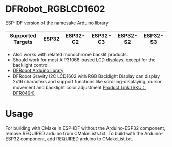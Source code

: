 # DFRobot_RGBLCD1602
ESP-IDF version of the namesake Arduino library

| Supported Targets | ESP32 | ESP32-C2 | ESP32-C3 | ESP32-S2 | ESP32-S3 |
| ----------------- | ----- | -------- | -------- | -------- | -------- |

- Also works with related monochrome backlit products.
- Should work for most AiP31068-based LCD displays, except for the backlight control.
- [DFRobot Arduino library](https://github.com/DFRobot/DFRobot_RGBLCD1602)
- DFRobot Gravity I2C LCD1602 with RGB Backlight Display can display 2x16 characters and support functions like scrolling-displaying, cursor movement and backlight color adjustment [Product Link (SKU：DFR0464)](https://www.dfrobot.com/product-1609.html)

# Usage
For building with CMake in ESP-IDF without the Arduino-ESP32 component, remove REQUIRED arduino from CMakeLists.txt. To build with the Arduino-ESP32 component, add REQUIRED arduino to CMakeList.txt.
